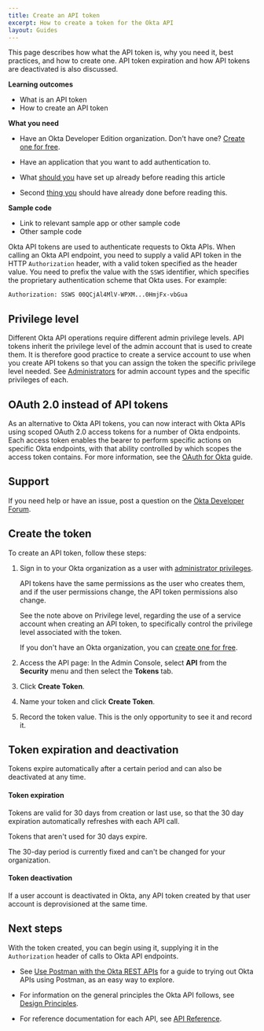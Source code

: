 ```yaml
---
title: Create an API token
excerpt: How to create a token for the Okta API
layout: Guides
---
```


This page describes how what the API token is, why you need it, best practices, and how to create one. API token expiration and how API tokens are deactivated is also discussed.

**Learning outcomes**

* What is an API token
* How to create an API token

**What you need**

* Have an Okta Developer Edition organization. Don't have one? [Create one for free](https://developer.okta.com/signup).
* Have an application that you want to add authentication to.

* What [should you](/docs/guides/) have set up already before reading this article
* Second [thing you](http://www.google.com) should have already done before reading this.

**Sample code**

* Link to relevant sample app or other sample code
* Other sample code


Okta API tokens are used to authenticate requests to Okta APIs. When calling an Okta API endpoint, you need to supply a valid API token in the HTTP `Authorization` header, with a valid token specified as the header value. You need to prefix the value with the `SSWS` identifier, which specifies the proprietary authentication scheme that Okta uses. For example:

```http
Authorization: SSWS 00QCjAl4MlV-WPXM...0HmjFx-vbGua
```

## Privilege level

Different Okta API operations require different admin privilege levels. API tokens inherit the privilege level of the admin account that is used to create them. It is therefore good practice to create a service account to use when you create API tokens so that you can assign the token the specific privilege level needed. See [Administrators](https://help.okta.com/okta_help.htm?id=ext_Security_Administrators) for admin account types and the specific privileges of each.

## OAuth 2.0 instead of API tokens

As an alternative to Okta API tokens, you can now interact with Okta APIs using scoped OAuth 2.0 access tokens for a number of Okta endpoints. Each access token enables the bearer to perform specific actions on specific Okta endpoints, with that ability controlled by which scopes the access token contains. For more information, see the [OAuth for Okta](/docs/guides/implement-oauth-for-okta/) guide.

## Support

If you need help or have an issue, post a question on the [Okta Developer Forum](https://devforum.okta.com).

## Create the token

To create an API token, follow these steps:

1. Sign in to your Okta organization as a user with [administrator privileges](https://help.okta.com/okta_help.htm?id=ext_Security_Administrators).

     API tokens have the same permissions as the user who creates them, and if the user permissions change, the API token permissions also change.

    See the note above on <GuideLink link="../overview/#privilege-level">Privilege level</GuideLink>, regarding the use of a service account when creating an API token, to specifically control the privilege level associated with the token.

    If you don't have an Okta organization, you can [create one for free](https://developer.okta.com/signup).

2. Access the API page: In the Admin Console, select **API** from the **Security** menu and then select the **Tokens** tab.

3. Click **Create Token**.

4. Name your token and click **Create Token**.

5. Record the token value. This is the only opportunity to see it and record it.

## Token expiration and deactivation

Tokens expire automatically after a certain period and can also be deactivated at any time.

#### Token expiration

Tokens are valid for 30 days from creation or last use, so that the 30 day expiration automatically refreshes with each API call.

Tokens that aren't used for 30 days expire.

The 30-day period is currently fixed and can't be changed for your organization.

#### Token deactivation

If a user account is deactivated in Okta, any API token created by that user account is deprovisioned at the same time.

## Next steps

With the token created, you can begin using it, supplying it in the `Authorization` header of calls to Okta API endpoints.

* See [Use Postman with the Okta REST APIs](/code/rest/) for a guide to trying out Okta APIs using Postman, as an easy way to explore.

* For information on the general principles the Okta API follows, see [Design Principles](/docs/reference/core-okta-api/#design-principles).

* For reference documentation for each API, see [API Reference](/docs/reference/).

